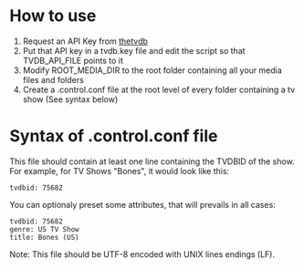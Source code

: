 How to use
===========

1. Request an API Key from [thetvdb](http://www.thetvdb.com/?tab=apiregister)
2. Put that API key in a tvdb.key file and edit the script so that TVDB_API_FILE points to it
3. Modify ROOT_MEDIA_DIR to the root folder containing all your media files and folders
4. Create a .control.conf file at the root level of every folder containing a tv show (See syntax below)


Syntax of .control.conf file
============================

This file should contain at least one line containing the TVDBID of the show.
For example, for TV Shows "Bones", it would look like this:

    tvdbid: 75682

You can optionaly preset some attributes, that will prevails in all cases:

    tvdbid: 75682
    genre: US TV Show
    title: Bones (US)

Note: This file should be UTF-8 encoded with UNIX lines endings (LF).
